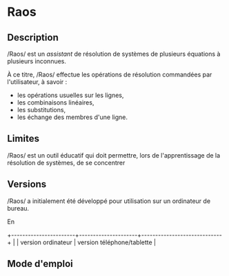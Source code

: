 # Raos

## Description

/Raos/ est un *assistant* de résolution de systèmes de plusieurs équations à plusieurs inconnues.

À ce titre, /Raos/ effectue les opérations de résolution commandées par l'utilisateur, à savoir :
 * les opérations usuelles sur les lignes,
 * les combinaisons linéaires, 
 * les substitutions, 
 * les échange des membres d'une ligne.

## Limites

/Raos/ est un outil éducatif qui doit permettre, lors de l'apprentissage de la résolution de systèmes, de
se concentrer

## Versions

/Raos/ a initialement été développé pour utilisation sur un ordinateur de bureau.

En 

+-----------------------+---------------------+-----------------------------+
|                       | version ordinateur  | version téléphone/tablette  |

## Mode d'emploi
